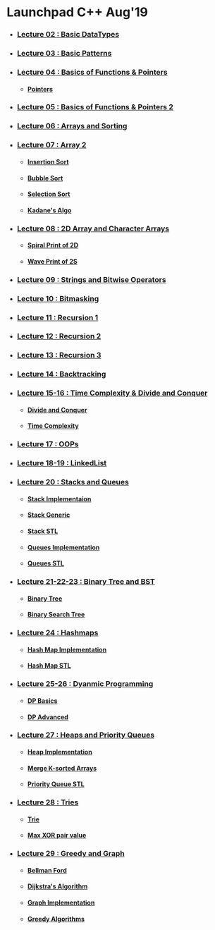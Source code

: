 # Launchpad C++ Aug'19

* ### [Lecture 02 : Basic DataTypes](https://github.com/PrashubhAtri/Launchpad-11-August/tree/master/Lecture%202)
* ### [Lecture 03 : Basic Patterns](https://github.com/PrashubhAtri/Launchpad-11-August/tree/master/Lecture%203)
* ### [Lecture 04 : Basics of Functions & Pointers](https://github.com/PrashubhAtri/Launchpad-11-August/tree/master/Lecture%204)
    * #### [Pointers](https://github.com/PrashubhAtri/Launchpad-11-August/blob/master/Lecture%204/pointers.cpp)
* ### [Lecture 05 : Basics of Functions & Pointers 2](https://github.com/PrashubhAtri/Launchpad-11-August/tree/master/Lecture%205)
* ### [Lecture 06 : Arrays and Sorting](https://github.com/PrashubhAtri/Launchpad-11-August/tree/master/Lecture%206)
* ### [Lecture 07 : Array 2](https://github.com/PrashubhAtri/Launchpad-11-August/tree/master/Lecture%207)
    * #### [Insertion Sort](https://github.com/PrashubhAtri/Launchpad-11-August/blob/master/Lecture%207/insertion_sort.cpp)
    * #### [Bubble Sort](https://github.com/PrashubhAtri/Launchpad-11-August/blob/master/Lecture%207/bubble_sort.cpp)
    * #### [Selection Sort](https://github.com/PrashubhAtri/Launchpad-11-August/blob/master/Lecture%207/selection_sort.cpp)
    * #### [Kadane's Algo](https://github.com/PrashubhAtri/Launchpad-11-August/blob/master/Lecture%207/kadane's_algo.cpp)
* ### [Lecture 08 : 2D Array and Character Arrays](https://github.com/PrashubhAtri/Launchpad-11-August/tree/master/Lecture%208)
    * #### [Spiral Print of 2D](https://github.com/PrashubhAtri/Launchpad-11-August/blob/master/Lecture%208/spiralPrint.cpp)
    * #### [Wave Print of 2S](https://github.com/PrashubhAtri/Launchpad-11-August/blob/master/Lecture%208/wavePrint.cpp)
* ### [Lecture 09 : Strings and Bitwise Operators](https://github.com/PrashubhAtri/Launchpad-11-August/tree/master/Lecture%209)
* ### [Lecture 10 : Bitmasking](https://github.com/PrashubhAtri/Launchpad-11-August/blob/master/Lecture%2010/bitmasking_questions.cpp)
* ### [Lecture 11 : Recursion 1](https://github.com/PrashubhAtri/Launchpad-11-August/blob/master/Lecture%2011/recursion_basics.cpp)
* ### [Lecture 12 : Recursion 2](https://github.com/PrashubhAtri/Launchpad-11-August/tree/master/Lecture%2012/recursion_2nd.cpp)
* ### [Lecture 13 : Recursion 3](https://github.com/PrashubhAtri/Launchpad-11-August/blob/master/Lecture%2013/recursion_3rd.cpp)
* ### [Lecture 14 : Backtracking](https://github.com/PrashubhAtri/Launchpad-11-August/blob/master/Lecture%2014/backtracking.cpp)
* ### [Lecture 15-16 : Time Complexity & Divide and Conquer](https://github.com/PrashubhAtri/Launchpad-11-August/tree/master/Lecture%2015%20-%2016)
    * #### [Divide and Conquer](https://github.com/PrashubhAtri/Launchpad-11-August/blob/master/Lecture%2015%20-%2016/divide_and_conquer.cpp)
    * #### [Time Complexity](https://github.com/PrashubhAtri/Launchpad-11-August/blob/master/Lecture%2015%20-%2016/timeComplexity.cpp)
* ### [Lecture 17 : OOPs](https://github.com/PrashubhAtri/Launchpad-11-August/tree/master/Lecture%2017)
* ### [Lecture 18-19 : LinkedList](https://github.com/PrashubhAtri/Launchpad-11-August/blob/master/Lecture%2018-19/LinkedList.cpp)
* ### [Lecture 20 : Stacks and Queues](https://github.com/PrashubhAtri/Launchpad-11-August/tree/master/Lecture%2020)
    * #### [Stack Implementaion](https://github.com/PrashubhAtri/Launchpad-11-August/blob/master/Lecture%2020/StackImplementation.cpp)
    * #### [Stack Generic](https://github.com/PrashubhAtri/Launchpad-11-August/blob/master/Lecture%2020/StackGeneric.cpp)
    * #### [Stack STL](https://github.com/PrashubhAtri/Launchpad-11-August/blob/master/Lecture%2020/StackSTL.cpp)
    * #### [Queues Implementation](https://github.com/PrashubhAtri/Launchpad-11-August/blob/master/Lecture%2020/QueueImplementation.cpp)
    * #### [Queues STL](https://github.com/PrashubhAtri/Launchpad-11-August/blob/master/Lecture%2020/QueueSTL.cpp)
* ### [Lecture 21-22-23 : Binary Tree and BST](https://github.com/PrashubhAtri/Launchpad-11-August/tree/master/Lecture%2021-22-23)
    * #### [Binary Tree](https://github.com/PrashubhAtri/Launchpad-11-August/blob/master/Lecture%2021-22-23/binaryTree.cpp)
    * #### [Binary Search Tree](https://github.com/PrashubhAtri/Launchpad-11-August/blob/master/Lecture%2021-22-23/bst.cpp)
* ### [Lecture 24 : Hashmaps](https://github.com/PrashubhAtri/Launchpad-11-August/tree/master/Lecture%2024)
    * #### [Hash Map Implementation](https://github.com/PrashubhAtri/Launchpad-11-August/blob/master/Lecture%2024/hashTable.cpp)
    * #### [Hash Map STL](https://github.com/PrashubhAtri/Launchpad-11-August/blob/master/Lecture%2024/hashmapSTL.cpp)
* ### [Lecture 25-26 : Dyanmic Programming](https://github.com/PrashubhAtri/Launchpad-11-August/tree/master/Lecture%2025-26)
    * #### [DP Basics](https://github.com/PrashubhAtri/Launchpad-11-August/blob/master/Lecture%2025-26/dp_basics.cpp)
    * #### [DP Advanced](https://github.com/PrashubhAtri/Launchpad-11-August/blob/master/Lecture%2025-26/dp_advance.cpp)
* ### [Lecture 27 : Heaps and Priority Queues](https://github.com/PrashubhAtri/Launchpad-11-August/tree/master/Lecture%2027)
    * #### [Heap Implementation](https://github.com/PrashubhAtri/Launchpad-11-August/blob/master/Lecture%2027/heap.cpp)
    * #### [Merge K-sorted Arrays](https://github.com/PrashubhAtri/Launchpad-11-August/blob/master/Lecture%2027/mergeKsortedArrays.cpp)
    * #### [Priority Queue STL](https://github.com/PrashubhAtri/Launchpad-11-August/blob/master/Lecture%2027/priorityQueue.cpp)
* ### [Lecture 28 : Tries](https://github.com/PrashubhAtri/Launchpad-11-August/tree/master/Lecture%2028)
    * #### [Trie](https://github.com/PrashubhAtri/Launchpad-11-August/blob/master/Lecture%2028/trie.cpp)
    * #### [Max XOR pair value](https://github.com/PrashubhAtri/Launchpad-11-August/blob/master/Lecture%2028/maxXorPairValue.cpp)
* ### [Lecture 29 : Greedy and Graph](https://github.com/PrashubhAtri/Launchpad-11-August/tree/master/Lecture%2029)
    * #### [Bellman Ford](https://github.com/PrashubhAtri/Launchpad-11-August/blob/master/Lecture%2029/bellmanFord.cpp)
    * #### [Dijkstra's Algorithm](https://github.com/PrashubhAtri/Launchpad-11-August/blob/master/Lecture%2029/dijkstra.cpp)
    * #### [Graph Implementation](https://github.com/PrashubhAtri/Launchpad-11-August/blob/master/Lecture%2029/graph.cpp)
    * #### [Greedy Algorithms](https://github.com/PrashubhAtri/Launchpad-11-August/blob/master/Lecture%2029/greedy.cpp)